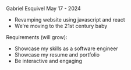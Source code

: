 Gabriel Esquivel
May 17 - 2024

- Revamping website using javascript and react
- We're moving to the 21st century baby

Requirements (will grow):
- Showcase my skills as a software engineer
- Showcase my resume and portfolio
- Be interactive and engaging